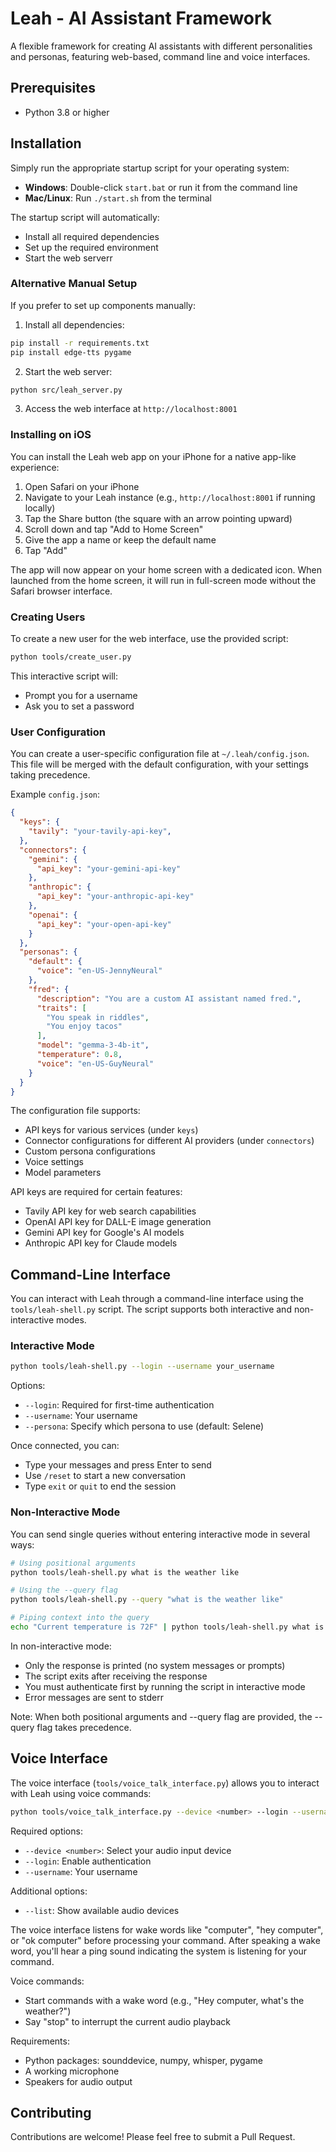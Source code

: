 # Leah - AI Assistant Framework

A flexible framework for creating AI assistants with different personalities and personas, featuring web-based, command line and voice interfaces.

## Prerequisites

- Python 3.8 or higher

## Installation

Simply run the appropriate startup script for your operating system:

- **Windows**: Double-click `start.bat` or run it from the command line
- **Mac/Linux**: Run `./start.sh` from the terminal

The startup script will automatically:
- Install all required dependencies
- Set up the required environment
- Start the web serverr

### Alternative Manual Setup

If you prefer to set up components manually:

1. Install all dependencies:
```bash
pip install -r requirements.txt
pip install edge-tts pygame
```

2. Start the web server:
```bash
python src/leah_server.py
```

3. Access the web interface at `http://localhost:8001`

### Installing on iOS

You can install the Leah web app on your iPhone for a native app-like experience:

1. Open Safari on your iPhone
2. Navigate to your Leah instance (e.g., `http://localhost:8001` if running locally)
3. Tap the Share button (the square with an arrow pointing upward)
4. Scroll down and tap "Add to Home Screen"
5. Give the app a name or keep the default name
6. Tap "Add"

The app will now appear on your home screen with a dedicated icon. When launched from the home screen, it will run in full-screen mode without the Safari browser interface.

### Creating Users

To create a new user for the web interface, use the provided script:

```bash
python tools/create_user.py
```

This interactive script will:
- Prompt you for a username
- Ask you to set a password

### User Configuration

You can create a user-specific configuration file at `~/.leah/config.json`. This file will be merged with the default configuration, with your settings taking precedence.

Example `config.json`:
```json
{
  "keys": {
    "tavily": "your-tavily-api-key",
  },
  "connectors": {
    "gemini": {
      "api_key": "your-gemini-api-key"
    },
    "anthropic": {
      "api_key": "your-anthropic-api-key"
    },
    "openai": {
      "api_key": "your-open-api-key"
    }
  },
  "personas": {
    "default": {
      "voice": "en-US-JennyNeural"
    },
    "fred": {
      "description": "You are a custom AI assistant named fred.",
      "traits": [
        "You speak in riddles",
        "You enjoy tacos"
      ],
      "model": "gemma-3-4b-it",
      "temperature": 0.8,
      "voice": "en-US-GuyNeural"
    }
  }
}
```

The configuration file supports:
- API keys for various services (under `keys`)
- Connector configurations for different AI providers (under `connectors`)
- Custom persona configurations
- Voice settings
- Model parameters

API keys are required for certain features:
- Tavily API key for web search capabilities
- OpenAI API key for DALL-E image generation
- Gemini API key for Google's AI models
- Anthropic API key for Claude models

## Command-Line Interface

You can interact with Leah through a command-line interface using the `tools/leah-shell.py` script. The script supports both interactive and non-interactive modes.

### Interactive Mode

```bash
python tools/leah-shell.py --login --username your_username
```

Options:
- `--login`: Required for first-time authentication
- `--username`: Your username
- `--persona`: Specify which persona to use (default: Selene)

Once connected, you can:
- Type your messages and press Enter to send
- Use `/reset` to start a new conversation
- Type `exit` or `quit` to end the session

### Non-Interactive Mode

You can send single queries without entering interactive mode in several ways:

```bash
# Using positional arguments
python tools/leah-shell.py what is the weather like

# Using the --query flag
python tools/leah-shell.py --query "what is the weather like"

# Piping context into the query
echo "Current temperature is 72F" | python tools/leah-shell.py what is the weather like
```

In non-interactive mode:
- Only the response is printed (no system messages or prompts)
- The script exits after receiving the response
- You must authenticate first by running the script in interactive mode
- Error messages are sent to stderr

Note: When both positional arguments and --query flag are provided, the --query flag takes precedence.

## Voice Interface

The voice interface (`tools/voice_talk_interface.py`) allows you to interact with Leah using voice commands:

```bash
python tools/voice_talk_interface.py --device <number> --login --username your_username
```

Required options:
- `--device <number>`: Select your audio input device
- `--login`: Enable authentication
- `--username`: Your username

Additional options:
- `--list`: Show available audio devices

The voice interface listens for wake words like "computer", "hey computer", or "ok computer" before processing your command. After speaking a wake word, you'll hear a ping sound indicating the system is listening for your command.

Voice commands:
- Start commands with a wake word (e.g., "Hey computer, what's the weather?")
- Say "stop" to interrupt the current audio playback

Requirements:
- Python packages: sounddevice, numpy, whisper, pygame
- A working microphone
- Speakers for audio output

## Contributing

Contributions are welcome! Please feel free to submit a Pull Request.